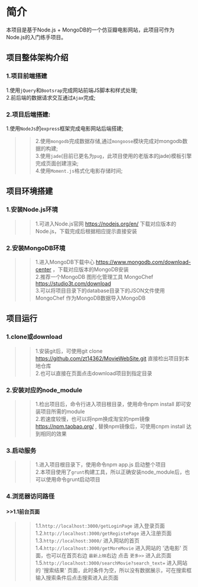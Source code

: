 # 简介
本项目是基于Node.js + MongoDB的一个仿豆瓣电影网站，此项目可作为Node.js的入门练手项目。

## 项目整体架构介绍

### 1.项目前端搭建
1.使用`jQuery`和`Bootsrap`完成网站前端JS脚本和样式处理; <br>
2.前后端的数据请求交互通过`Ajax`完成;

### 2.项目后端搭建:
   1.使用`NodeJs`的`express`框架完成电影网站后端搭建; <br> 
>>2.使用`mongodb`完成数据存储,通过`mongoose`模块完成对mongodb数据的构建; <br>
>>3.使用`jade`(目前已更名为`pug`，此项目使用的老版本的jade)模板引擎完成页面创建渲染; <br>
>>4.使用`Moment.js`格式化电影存储时间;

## 项目环境搭建

### 1.安装Node.js环境
>>1.可进入Node.js官网 https://nodejs.org/en/ 下载对应版本的Node.js，下载完成后根据相应提示直接安装 <br>
   
### 2.安装MongoDB环境
>>1.进入MongoDB下载中心 https://www.mongodb.com/download-center ，下载对应版本的MongoDB安装 <br>
>>2.推荐一个MongoDB 图形化管理工具 MongoChef https://studio3t.com/download <br>
>>3.可以将项目目录下的database目录下的JSON文件使用MongoChef 作为MongoDB数据导入MongoDB 

## 项目运行

### 1.clone或download
>>1.安装git后，可使用git clone https://github.com/zt14362/MovieWebSite.git 直接检出项目到本地仓库 <br>
>>2.也可以直接在页面点击download项目到指定目录

### 2.安装对应的node_module
>>1.检出项目后，命令行进入项目根目录，使用命令npm install 即可安装项目所需的module <br>
>>2.若速度较慢，也可以将npm换成淘宝的npm镜像 https://npm.taobao.org/ , 替换npm镜像后，可使用cnpm install 达到相同的效果
 
### 3.启动服务
>>1.进入项目根目录下，使用命令npm app.js 启动整个项目 <br>
>>2.本项目使用了`grunt`构建工具，所以正确安装node_module后，也可以使用命令grunt启动项目
   
### 4.浏览器访问路径

#### >>1.1前台页面
>>1.1.`http://localhost:3000/getLoginPage` 进入登录页面 <br>
>>1.2.`http://localhost:3000/getRegistePage` 进入注册页面 <br>
>>1.3.`http://localhost:3000/` 进入网站的首页 <br>
>>1.4.`http://localhost:3000/getMoreMovie` 进入网站的 '选电影' 页面，也可以在首页右边 `最新上映`右边 点击 `更多>>` 进入此页面 <br>
>>1.5.`http://localhost:3000/searchMovie?search_text=` 进入网站的 '搜索结果' 页面，此时条件为空，所以没有数据展示，可在搜索框输入搜索条件后点击搜索进入此页面
   
   
   
